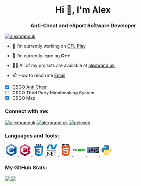 <h1 align="center">Hi 👋, I'm Alex</h1>
<h3 align="center">Anti-Cheat and eSport Software Developer</h3>

<p align="left"> <a href="https://twitter.com/alexbranduk" target="blank"><img src="https://img.shields.io/twitter/follow/alexbranduk?logo=twitter&style=for-the-badge" alt="alexbranduk" /></a> </p>

- 🔭 I’m currently working on [OFL Play](https://onlinefightingleague.com)

- 🌱 I’m currently learning **C++**

- 👨‍💻 All of my projects are available at [alexbrand.uk](alexbrand.uk)

- 📫 How to reach me  [Email](mailto:yo@alexbrand.uk)

- [x] <a href="https://onlinefightingleague.com/ac">CSGO Anti Cheat</a>
- [ ] CSGO Third Party Matchmaking System
- [x] CSGO Map

<h3 align="left">Connect with me:</h3>
<p align="left">
<a href="https://twitter.com/alexbranduk" target="blank"><img align="center" src="https://raw.githubusercontent.com/rahuldkjain/github-profile-readme-generator/master/src/images/icons/Social/twitter.svg" alt="alexbranduk" height="30" width="40" /></a>
<a href="https://instagram.com/alexbrand.uk" target="blank"><img align="center" src="https://raw.githubusercontent.com/rahuldkjain/github-profile-readme-generator/master/src/images/icons/Social/instagram.svg" alt="alexbrand.uk" height="30" width="40" /></a>
<a href="https://www.youtube.com/c/pelexog" target="blank"><img align="center" src="https://raw.githubusercontent.com/rahuldkjain/github-profile-readme-generator/master/src/images/icons/Social/youtube.svg" alt="pelexog" height="30" width="40" /></a>
</p>

<h3 align="left">Languages and Tools:</h3>
<p align="left"> <a href="https://www.cprogramming.com/" target="_blank"> <img src="https://raw.githubusercontent.com/devicons/devicon/master/icons/c/c-original.svg" alt="c" width="40" height="40"/> </a> <a href="https://www.w3schools.com/cpp/" target="_blank"> <img src="https://raw.githubusercontent.com/devicons/devicon/master/icons/cplusplus/cplusplus-original.svg" alt="cplusplus" width="40" height="40"/> </a> <a href="https://www.w3schools.com/css/" target="_blank"> <img src="https://raw.githubusercontent.com/devicons/devicon/master/icons/css3/css3-original-wordmark.svg" alt="css3" width="40" height="40"/> </a> <a href="https://dotnet.microsoft.com/" target="_blank"> <img src="https://raw.githubusercontent.com/devicons/devicon/master/icons/dot-net/dot-net-original-wordmark.svg" alt="dotnet" width="40" height="40"/> </a> <a href="https://www.w3.org/html/" target="_blank"> <img src="https://raw.githubusercontent.com/devicons/devicon/master/icons/html5/html5-original-wordmark.svg" alt="html5" width="40" height="40"/> </a> <a href="https://www.nginx.com" target="_blank"> <img src="https://raw.githubusercontent.com/devicons/devicon/master/icons/nginx/nginx-original.svg" alt="nginx" width="40" height="40"/> </a> <a href="https://www.php.net" target="_blank"> <img src="https://raw.githubusercontent.com/devicons/devicon/master/icons/php/php-original.svg" alt="php" width="40" height="40"/> </a> <a href="https://www.python.org" target="_blank"> <img src="https://raw.githubusercontent.com/devicons/devicon/master/icons/python/python-original.svg" alt="python" width="40" height="40"/> </a> </p>


### My GitHub Stats:
<a href="#">
  <img align="center" src="https://github-readme-stats.vercel.app/api?username=pel-ex&show_icons=true&theme=dark&hide_border=true&hide_title=true&bg_color=0d1117" />
</a>
<a href="#">
  <img align="center" src="https://github-readme-stats.vercel.app/api/top-langs/?username=pel-ex&theme=dark&hide_border=true&hide_title=true&bg_color=0d1117&layout=compact" />
</a>
